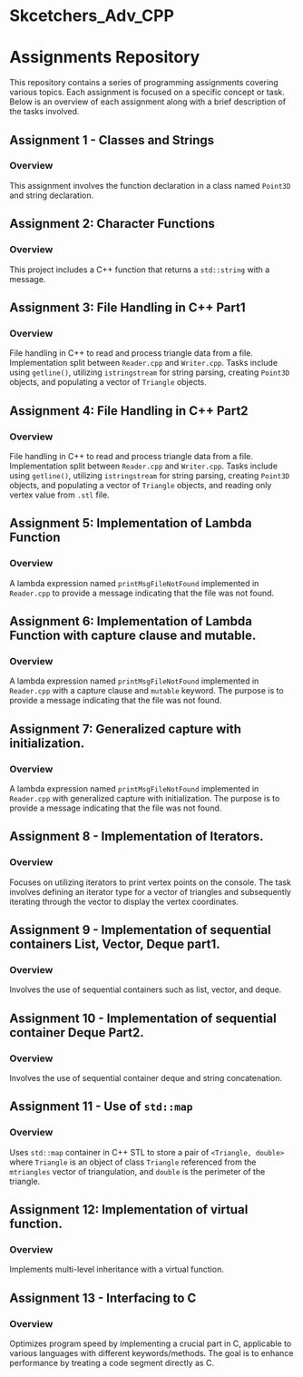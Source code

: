 # Skcetchers_Adv_CPP

# Assignments Repository
This repository contains a series of programming assignments covering various topics. Each assignment is focused on a specific concept or task. Below is an overview of each assignment along with a brief description of the tasks involved.

## Assignment 1 - Classes and Strings
### Overview
This assignment involves the function declaration in a class named `Point3D` and string declaration.

## Assignment 2: Character Functions
### Overview
This project includes a C++ function that returns a `std::string` with a message.

## Assignment 3: File Handling in C++ Part1
### Overview
File handling in C++ to read and process triangle data from a file. Implementation split between `Reader.cpp` and `Writer.cpp`. Tasks include using `getline()`, utilizing `istringstream` for string parsing, creating `Point3D` objects, and populating a vector of `Triangle` objects.

## Assignment 4: File Handling in C++ Part2
### Overview
File handling in C++ to read and process triangle data from a file. Implementation split between `Reader.cpp` and `Writer.cpp`. Tasks include using `getline()`, utilizing `istringstream` for string parsing, creating `Point3D` objects, and populating a vector of `Triangle` objects, and reading only vertex value from `.stl` file.

## Assignment 5: Implementation of Lambda Function
### Overview
A lambda expression named `printMsgFileNotFound` implemented in `Reader.cpp` to provide a message indicating that the file was not found.

## Assignment 6: Implementation of Lambda Function with capture clause and mutable.
### Overview
A lambda expression named `printMsgFileNotFound` implemented in `Reader.cpp` with a capture clause and `mutable` keyword. The purpose is to provide a message indicating that the file was not found.

## Assignment 7: Generalized capture with initialization.
### Overview
A lambda expression named `printMsgFileNotFound` implemented in `Reader.cpp` with generalized capture with initialization. The purpose is to provide a message indicating that the file was not found.

## Assignment 8 - Implementation of Iterators.
### Overview
Focuses on utilizing iterators to print vertex points on the console. The task involves defining an iterator type for a vector of triangles and subsequently iterating through the vector to display the vertex coordinates.

## Assignment 9 - Implementation of sequential containers List, Vector, Deque part1.
### Overview
Involves the use of sequential containers such as list, vector, and deque.

## Assignment 10 - Implementation of sequential container Deque Part2.
### Overview
Involves the use of sequential container deque and string concatenation.

## Assignment 11 - Use of `std::map`
### Overview
Uses `std::map` container in C++ STL to store a pair of `<Triangle, double>` where `Triangle` is an object of class `Triangle` referenced from the `mtriangles` vector of triangulation, and `double` is the perimeter of the triangle.

## Assignment 12: Implementation of virtual function.
### Overview
Implements multi-level inheritance with a virtual function.

## Assignment 13 - Interfacing to C
### Overview
Optimizes program speed by implementing a crucial part in C, applicable to various languages with different keywords/methods. The goal is to enhance performance by treating a code segment directly as C.
